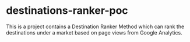 # destinations-ranker-poc

This is a project contains a Destination Ranker Method which can rank the destinations under a market based on page views from Google Analytics. 

